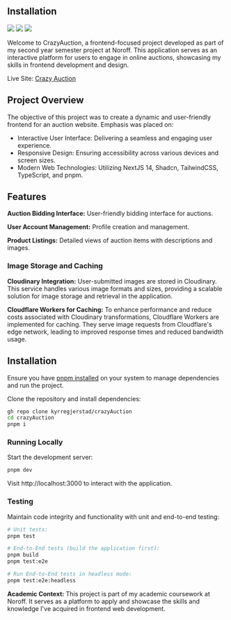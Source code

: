 ## Installation

![](https://byob.yarr.is/kyrregjerstad/crazyAuction/unit-test)
![](https://byob.yarr.is/kyrregjerstad/crazyAuction/build)
![](https://byob.yarr.is/kyrregjerstad/crazyAuction/e2e-tests)

Welcome to CrazyAuction, a frontend-focused project developed as part of my second year semester project at Noroff. This application serves as an interactive platform for users to engage in online auctions, showcasing my skills in frontend development and design.

Live Site: [Crazy Auction](https://crazy.auction/)

## Project Overview

The objective of this project was to create a dynamic and user-friendly frontend for an auction website. Emphasis was placed on:

- Interactive User Interface: Delivering a seamless and engaging user experience.
- Responsive Design: Ensuring accessibility across various devices and screen sizes.
- Modern Web Technologies: Utilizing NextJS 14, Shadcn, TailwindCSS, TypeScript, and pnpm.

## Features

**Auction Bidding Interface:** User-friendly bidding interface for auctions.

**User Account Management:** Profile creation and management.

**Product Listings:** Detailed views of auction items with descriptions and images.

### Image Storage and Caching

**Cloudinary Integration:** User-submitted images are stored in Cloudinary. This service handles various image formats and sizes, providing a scalable solution for image storage and retrieval in the application.

**Cloudflare Workers for Caching:** To enhance performance and reduce costs associated with Cloudinary transformations, Cloudflare Workers are implemented for caching. They serve image requests from Cloudflare's edge network, leading to improved response times and reduced bandwidth usage.

## Installation

Ensure you have [pnpm installed](https://pnpm.io/installation) on your system to manage dependencies and run the project.

Clone the repository and install dependencies:

```bash
gh repo clone kyrregjerstad/crazyAuction
cd crazyAuction
pnpm i
```

### Running Locally

Start the development server:

```bash
pnpm dev
```

Visit http://localhost:3000 to interact with the application.

### Testing

Maintain code integrity and functionality with unit and end-to-end testing:

```bash
# Unit tests:
pnpm test

# End-to-End tests (build the application first):
pnpm build
pnpm test:e2e

# Run End-to-End tests in headless mode:
pnpm test:e2e:headless
```

**Academic Context:**
This project is part of my academic coursework at Noroff. It serves as a platform to apply and showcase the skills and knowledge I've acquired in frontend web development.
